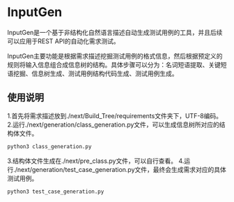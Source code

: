 # InputGen
InputGen是一个基于非结构化自然语言描述自动生成测试用例的工具，并且后续可以应用于REST API的自动化需求测试。

InputGen主要功能是根据需求描述挖掘测试用例的格式信息，然后根据预定义的规则将输入信息组合成信息树的结构。具体步骤可以分为：名词短语提取、关键短语挖掘、信息树生成、测试用例结构代码生成、测试用例生成。

## 使用说明

1.首先将需求描述放到./next/Build_Tree/requirements文件夹下，UTF-8编码。
2.运行./next/generation/class_generation.py文件，可以生成信息树所对应的结构体文件。 
```bash
python3 class_generation.py
```
3.结构体文件生成在./next/pre_class.py文件，可以自行查看。
4.运行./next/generation/test_case_generation.py文件，最终会生成需求对应的具体测试用例。
```bash
python3 test_case_generation.py
```

